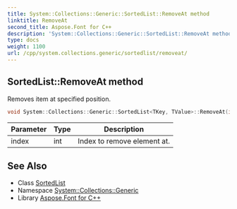 ```yaml
---
title: System::Collections::Generic::SortedList::RemoveAt method
linktitle: RemoveAt
second_title: Aspose.Font for C++
description: 'System::Collections::Generic::SortedList::RemoveAt method. Removes item at specified position in C++.'
type: docs
weight: 1100
url: /cpp/system.collections.generic/sortedlist/removeat/
---
```

## SortedList::RemoveAt method


Removes item at specified position.

```cpp
void System::Collections::Generic::SortedList<TKey, TValue>::RemoveAt(int index)
```


| Parameter | Type | Description |
| --- | --- | --- |
| index | int | Index to remove element at. |

## See Also

* Class [SortedList](../)
* Namespace [System::Collections::Generic](../../)
* Library [Aspose.Font for C++](../../../)

